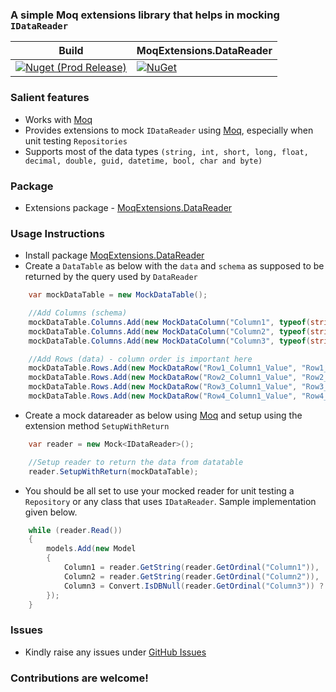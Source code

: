 ### A simple Moq extensions library that helps in mocking `IDataReader`

Build | MoqExtensions.DataReader |
--- | --- |
[![Nuget (Prod Release)](https://github.com/alfusinigoj/moq_datareader/actions/workflows/prod-release-pipeline.yml/badge.svg)](https://github.com/alfusinigoj/moq_datareader/actions/workflows/prod-release-pipeline.yml) | [![NuGet](https://img.shields.io/nuget/v/MoqExtensions.DataReader.svg?style=flat-square)](http://www.nuget.org/packages/MoqExtensions.DataReader)

### Salient features
- Works with [Moq](https://github.com/Moq/moq4/wiki/Quickstart)
- Provides extensions to mock `IDataReader` using [Moq](https://github.com/Moq/moq4/wiki/Quickstart), especially when unit testing `Repositories`
- Supports most of the data types `(string, int, short, long, float, decimal, double, guid, datetime, bool, char and byte)`

### Package
- Extensions package - [MoqExtensions.DataReader](https://www.nuget.org/packages/MoqExtensions.DataReader)

### Usage Instructions
- Install package [MoqExtensions.DataReader](https://www.nuget.org/packages/MoqExtensions.DataReader)
- Create a `DataTable` as below with the `data` and `schema` as supposed to be returned by the query used by `DataReader`
  
```c#
    var mockDataTable = new MockDataTable();

    //Add Columns (schema)
    mockDataTable.Columns.Add(new MockDataColumn("Column1", typeof(string)));
    mockDataTable.Columns.Add(new MockDataColumn("Column2", typeof(string)));
    mockDataTable.Columns.Add(new MockDataColumn("Column3", typeof(string), true));

    //Add Rows (data) - column order is important here
    mockDataTable.Rows.Add(new MockDataRow("Row1_Column1_Value", "Row1_Column2_Value", "Row1_Column3_Value"));
    mockDataTable.Rows.Add(new MockDataRow("Row2_Column1_Value", "Row2_Column2_Value", "Row2_Column3_Value"));
    mockDataTable.Rows.Add(new MockDataRow("Row3_Column1_Value", "Row3_Column2_Value", "Row3_Column3_Value"));
    mockDataTable.Rows.Add(new MockDataRow("Row4_Column1_Value", "Row4_Column2_Value", "Row4_Column3_Value"));
```

- Create a mock datareader as below using [Moq](https://github.com/Moq/moq4/wiki/Quickstart) and setup using the extension method `SetupWithReturn`
  
```c#
    var reader = new Mock<IDataReader>();

    //Setup reader to return the data from datatable
    reader.SetupWithReturn(mockDataTable);
```

- You should be all set to use your mocked reader for unit testing a `Repository` or any class that uses `IDataReader`. Sample implementation given below.

```c#
    while (reader.Read())
    {
        models.Add(new Model
        {
            Column1 = reader.GetString(reader.GetOrdinal("Column1")),
            Column2 = reader.GetString(reader.GetOrdinal("Column2")),
            Column3 = Convert.IsDBNull(reader.GetOrdinal("Column3")) ? null : reader.GetString(reader.GetOrdinal("Column3")),
        });
    }   
```

### Issues
- Kindly raise any issues under [GitHub Issues](https://github.com/alfusinigoj/moq_datareader/issues)

### Contributions are welcome!

